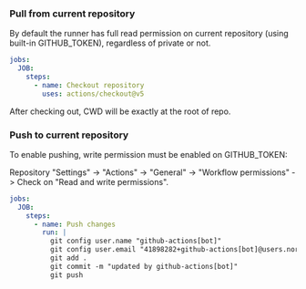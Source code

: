 ### Pull from current repository

By default the runner has full read permission on current repository (using built-in GITHUB_TOKEN), regardless of private or not.

```yaml
jobs:
  JOB:
    steps:
      - name: Checkout repository
        uses: actions/checkout@v5
```

After checking out, CWD will be exactly at the root of repo.

### Push to current repository

To enable pushing, write permission must be enabled on GITHUB_TOKEN:

Repository "Settings" -> "Actions" -> "General" -> "Workflow permissions" -> Check on "Read and write permissions".

```yaml
jobs:
  JOB:
    steps:
      - name: Push changes
        run: |
          git config user.name "github-actions[bot]"
          git config user.email "41898282+github-actions[bot]@users.noreply.github.com"
          git add .
          git commit -m "updated by github-actions[bot]"
          git push
```